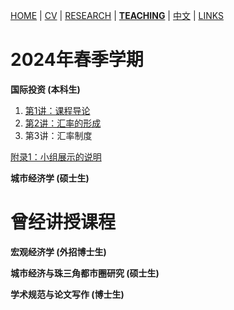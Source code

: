 [HOME](./index.md) | [CV](./assets/CV_FanghaoChen_231105.pdf) | [RESEARCH](./research.md) | [**TEACHING**](./teaching.md) | [中文](./chinesepage.md) | [LINKS](./links.md)

# 2024年春季学期

**国际投资 (本科生)** <br/>

1. [第1讲：课程导论](./assets/第1讲_课程导论.pdf)
2. [第2讲：汇率的形成](./assets/第2讲_汇率的形成.pdf)
3. 第3讲：汇率制度

[附录1：小组展示的说明](./assets/关于小组路演的说明.pdf)

**城市经济学 (硕士生)** <br/>

# 曾经讲授课程

**宏观经济学 (外招博士生)** <br/>

**城市经济与珠三角都市圈研究 (硕士生)** <br/>

**学术规范与论文写作 (博士生)** <br/>
